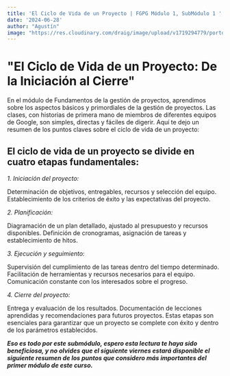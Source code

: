 ```yaml
---
title: 'El Ciclo de Vida de un Proyecto | FGPG Módulo 1, SubMódulo 1 '
date: '2024-06-28'
author: "Agustín"
image: "https://res.cloudinary.com/draig/image/upload/v1719294779/portolio-personal/blog/zwocgc3wmra9ukb4cnag.webp"
---
```



# "El Ciclo de Vida de un Proyecto: De la Iniciación al Cierre"
En el módulo de Fundamentos de la gestión de proyectos, aprendimos sobre los aspectos básicos y primordiales de la gestión de proyectos. Las clases, con historias de primera mano de miembros de diferentes equipos de Google, son simples, directas y fáciles de digerir. Aquí te dejo un resumen de los puntos claves sobre el ciclo de vida de un proyecto:


## El ciclo de vida de un proyecto se divide en cuatro etapas fundamentales:

*1. Iniciación del proyecto:*

Determinación de objetivos, entregables, recursos y selección del equipo.
Establecimiento de los criterios de éxito y las expectativas del proyecto.

*2. Planificación:*

Diagramación de un plan detallado, ajustado al presupuesto y recursos disponibles.
Definición de cronogramas, asignación de tareas y establecimiento de hitos.

*3. Ejecución y seguimiento:*

Supervisión del cumplimiento de las tareas dentro del tiempo determinado.
Facilitación de herramientas y recursos necesarios para el equipo.
Comunicación constante con los interesados sobre el progreso.

*4. Cierre del proyecto:*

Entrega y evaluación de los resultados.
Documentación de lecciones aprendidas y recomendaciones para futuros proyectos.
Estas etapas son esenciales para garantizar que un proyecto se complete con éxito y dentro de los parámetros establecidos.

***Eso es todo por este submódulo, espero esta lectura te haya sido beneficiosa, y no olvides que el siguiente viernes estará disponible el siguiente resumen de los puntos que considero más importantes del primer módulo de este curso.***